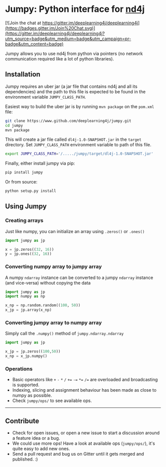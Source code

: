 Jumpy: Python interface for [nd4j](https://nd4j.org)
===========================================

[![Join the chat at https://gitter.im/deeplearning4j/deeplearning4j](https://badges.gitter.im/Join%20Chat.svg)](https://gitter.im/deeplearning4j/deeplearning4j?utm_source=badge&utm_medium=badge&utm_campaign=pr-badge&utm_content=badge)

Jumpy allows you to use nd4j from python via pointers (no network communication required like a lot of python libraries).

## Installation

Jumpy requires an uber jar (a jar file that contains nd4j and all its dependencies) and the path to this file is expected to be found in the environment variable `JUMPY_CLASS_PATH`.

Easiest way to build the uber jar is by running `mvn package` on the `pom.xml` file:

```bash 
git clone https://www.github.com/deeplearning4j/jumpy.git
cd jumpy
mvn package
```

This will create a jar file called `dl4j-1.0-SNAPSHOT.jar` in the `target` directory. Set `JUMPY_CLASS_PATH` environment variable to path of this file.

```bash
export JUMPY_CLASS_PATH='/...../jumpy/target/dl4j-1.0-SNAPSHOT.jar'
```

Finally, either install jumpy via pip:

```bash
pip install jumpy
```

Or from source:

```bash
python setup.py install
```

## Using Jumpy

### Creating arrays

Just like numpy, you can initialize an array using `.zeros()` or `.ones()`

```python
import jumpy as jp

x = jp.zeros((32, 16))
y = jp.ones((32, 16))
```

### Converting numpy array to jumpy array

A numpy `ndarray` instance can be converted to a jumpy `ndarray` instance (and vice-versa) without copying the data

```python
import jumpy as jp
import numpy as np

x_np = np.random.random((100, 50))
x_jp = jp.array(x_np)
```

### Converting jumpy array to numpy array

Simply call the `.numpy()` method of `jumpy.ndarray.ndarray`

```python
import jumpy as jp

x_jp = jp.zeros((100,50))
x_np = x_jp.numpy()
```

### Operations

* Basic operators like `+` `-` `*` `/` `+=` `-=` `*=` `/=` are overloaded and broadcasting is supported.
* Indexing, slicing and assignment behaviour has been made as close to numpy as possible.
* Check `jumpy/ops/` to see available ops.

---
## Contribute

* Check for open issues, or open a new issue to start a discussion around a feature idea or a bug.
* We could use more ops! Have a look at available ops (`jumpy/ops/`), it's quite easy to add new ones.
* Send a pull request and bug us on Gitter until it gets merged and published. :)
